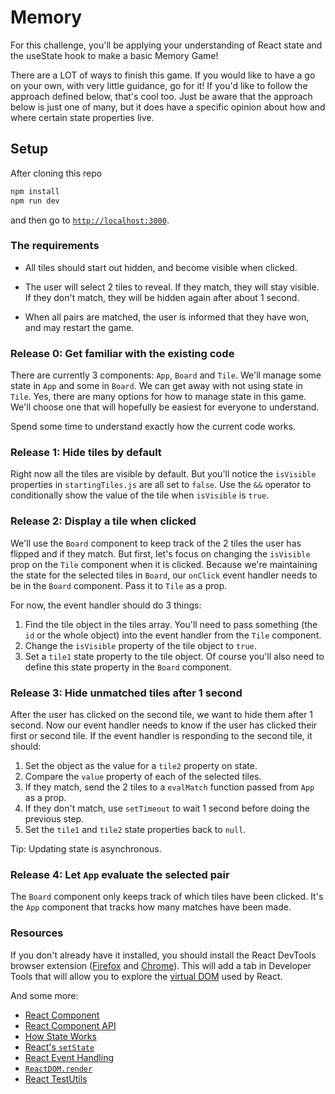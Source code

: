 # Memory

For this challenge, you'll be applying your understanding of React state and the useState hook to make a basic Memory Game!

There are a LOT of ways to finish this game. If you would like to have a go on your own, with very little guidance, go for it! If you'd like to follow the approach defined below, that's cool too. Just be aware that the approach below is just one of many, but it does have a specific opinion about how and where certain state properties live.


## Setup

After cloning this repo

```sh
npm install
npm run dev
```

and then go to [`http://localhost:3000`](http://localhost:3000).


### The requirements

* All tiles should start out hidden, and become visible when clicked.

* The user will select 2 tiles to reveal. If they match, they will stay visible. If they don't match, they will be hidden again after about 1 second.

* When all pairs are matched, the user is informed that they have won, and may restart the game.


### Release 0: Get familiar with the existing code

There are currently 3 components: `App`, `Board` and `Tile`. We'll manage some state in `App` and some in `Board`. We can get away with not using state in `Tile`. Yes, there are many options for how to manage state in this game. We'll choose one that will hopefully be easiest for everyone to understand.

Spend some time to understand exactly how the current code works.


### Release 1: Hide tiles by default

Right now all the tiles are visible by default. But you'll notice the `isVisible` properties in `startingTiles.js` are all set to `false`. Use the `&&` operator to conditionally show the value of the tile when `isVisible` is `true`.


### Release 2: Display a tile when clicked

We'll use the `Board` component to keep track of the 2 tiles the user has flipped and if they match. But first, let's focus on changing the `isVisible` prop on the `Tile` component when it is clicked. Because we're maintaining the state for the selected tiles in `Board`, our `onClick` event handler needs to be in the `Board` component. Pass it to `Tile` as a prop.

For now, the event handler should do 3 things:

1. Find the tile object in the tiles array. You'll need to pass something (the `id` or the whole object) into the event handler from the `Tile` component.
2. Change the `isVisible` property of the tile object to `true`.
3. Set a `tile1` state property to the tile object. Of course you'll also need to define this state property in the `Board` component.


### Release 3: Hide unmatched tiles after 1 second

After the user has clicked on the second tile, we want to hide them after 1 second. Now our event handler needs to know if the user has clicked their first or second tile. If the event handler is responding to the second tile, it should:

1. Set the object as the value for a `tile2` property on state.
2. Compare the `value` property of each of the selected tiles.
3. If they match, send the 2 tiles to a `evalMatch` function passed from `App` as a prop.
4. If they don't match, use `setTimeout` to wait 1 second before doing the previous step.
5. Set the `tile1` and `tile2` state properties back to `null`.

Tip: Updating state is asynchronous.


### Release 4: Let `App` evaluate the selected pair

The `Board` component only keeps track of which tiles have been clicked. It's the `App` component that tracks how many matches have been made.







### Resources

If you don't already have it installed, you should install the React DevTools browser extension ([Firefox](https://addons.mozilla.org/en-US/firefox/addon/react-devtools/) and [Chrome](https://chrome.google.com/webstore/detail/react-developer-tools/fmkadmapgofadopljbjfkapdkoienihi?hl=en)). This will add a tab in Developer Tools that will allow you to explore the [virtual DOM](http://tonyfreed.com/blog/what_is_virtual_dom) used by React.

And some more:

* [React Component](https://facebook.github.io/react/docs/reusable-components.html#es6-classes)
* [React Component API](https://facebook.github.io/react/docs/component-api.html)
* [How State Works](https://facebook.github.io/react/docs/interactivity-and-dynamic-uis.html#how-state-works)
* [React's `setState`](https://facebook.github.io/react/docs/component-api.html#setstate)
* [React Event Handling](https://facebook.github.io/react/docs/interactivity-and-dynamic-uis.html#a-simple-example)
* [`ReactDOM.render`](https://facebook.github.io/react/docs/top-level-api.html#reactdom.render)
* [React TestUtils](https://facebook.github.io/react/docs/test-utils.html)
